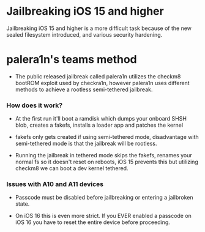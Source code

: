 # Jailbreaking iOS 15 and higher

Jailbreaking iOS 15 and higher is a more difficult task because of the new sealed filesystem introduced, and various security hardening.


# palera1n's teams method
- The public released jailbreak called palera1n utilizes the checkm8 bootROM exploit used by checkra1n, however palera1n uses different methods to achieve a rootless semi-tethered jailbreak.

### How does it work?

- At the first run it'll boot a ramdisk which dumps your onboard SHSH blob, creates a fakefs, installs a loader app and patches the kernel

- fakefs only gets created if using semi-tethered mode, disadvantage with semi-tethered mode is that the jailbreak will be rootless.

- Running the jailbreak in tethered mode skips the fakefs, renames your normal fs so it doesn't reset on reboots, iOS 15 prevents this but utilizing checkm8 we can boot a dev kernel tethered.

### Issues with A10 and A11 devices

- Passcode must be disabled before jailbreaking or entering a jailbroken state.

- On iOS 16 this is even more strict. If you EVER enabled a passcode on iOS 16 you have to reset the entire device before proceeding.
